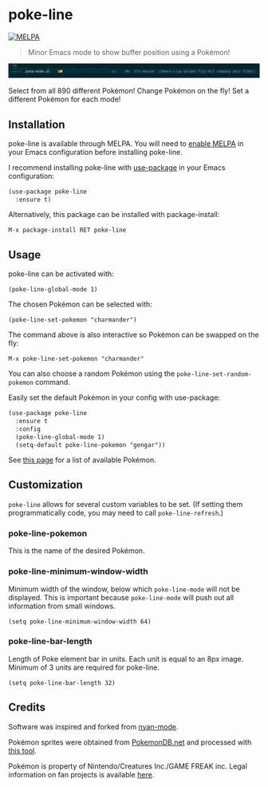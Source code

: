 # poke-line

[![MELPA](https://melpa.org/packages/poke-line-badge.svg)](https://melpa.org/#/poke-line)

> Minor Emacs mode to show buffer position using a Pokémon!

![Demo GIF](/docs/demo.gif)

Select from all 890 different Pokémon! Change Pokémon on the fly! Set a
different Pokémon for each mode!

## Installation

poke-line is available through MELPA. You will need to
[enable MELPA](https://melpa.org/#/getting-started) in your Emacs
configuration before installing poke-line.

I recommend installing poke-line with
[use-package](https://github.com/jwiegley/use-package) in your Emacs
configuration:

```elisp
(use-package poke-line
  :ensure t)
```

Alternatively, this package can be installed with
package-install:

```elisp
M-x package-install RET poke-line
```

## Usage

poke-line can be activated with:

```elisp
(poke-line-global-mode 1)
```

The chosen Pokémon can be selected with:

```elisp
(poke-line-set-pokemon "charmander")
```

The command above is also interactive so Pokémon can be swapped
on the fly:

```elisp
M-x poke-line-set-pokemon "charmander"
```

You can also choose a random Pokémon using the
`poke-line-set-random-pokemon` command.

Easily set the default Pokémon in your config with use-package:

```elisp
(use-package poke-line
  :ensure t
  :config
  (poke-line-global-mode 1)
  (setq-default poke-line-pokemon "gengar"))
```

See [this page](docs/pokemon.md) for a list of available Pokémon.

## Customization

`poke-line` allows for several custom variables to be set. (If setting
them programmatically code, you may need to call `poke-line-refresh`.)

### poke-line-pokemon

This is the name of the desired Pokémon.

### poke-line-minimum-window-width

Minimum width of the window, below which `poke-line-mode` will not be displayed. This
is important because `poke-line-mode` will push out all information from small
windows.

```elisp
(setq poke-line-minimum-window-width 64)
```

### poke-line-bar-length

Length of Poke element bar in units.  Each unit is equal to an 8px image.
Minimum of 3 units are required for poke-line.

```elisp
(setq poke-line-bar-length 32)
```

## Credits

Software was inspired and forked from [nyan-mode](https://github.com/TeMPOraL/nyan-mode).

Pokémon sprites were obtained from [PokemonDB.net](https://img.pokemondb.net/sprites/)
and processed with [this tool](https://github.com/RyanMillerC/poke-position-images).

Pokémon is property of Nintendo/Creatures Inc./GAME FREAK inc. Legal
information on fan projects is available [here](https://www.pokemon.com/us/legal/).
